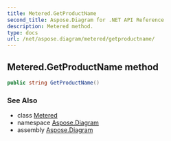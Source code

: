 ```yaml
---
title: Metered.GetProductName
second_title: Aspose.Diagram for .NET API Reference
description: Metered method. 
type: docs
url: /net/aspose.diagram/metered/getproductname/
---
```

## Metered.GetProductName method

```csharp
public string GetProductName()
```

### See Also

* class [Metered](../)
* namespace [Aspose.Diagram](../../metered/)
* assembly [Aspose.Diagram](../../../)


